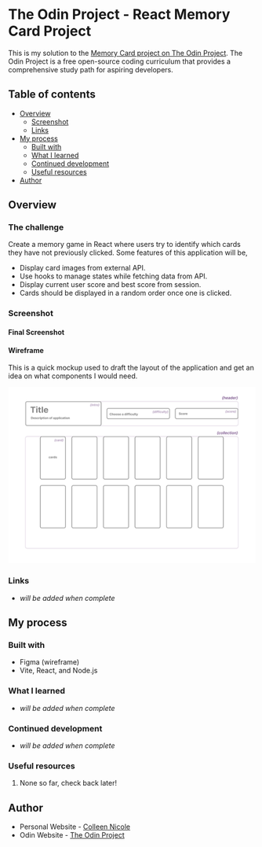 # The Odin Project - React Memory Card Project
This is my solution to the [Memory Card project on The Odin Project](https://www.theodinproject.com/lessons/node-path-react-new-memory-card). The Odin Project is a free open-source coding curriculum that provides a comprehensive study path for aspiring developers. 

## Table of contents

- [Overview](#overview)
  - [Screenshot](#screenshot)
  - [Links](#links)
- [My process](#my-process)
  - [Built with](#built-with)
  - [What I learned](#what-i-learned)
  - [Continued development](#continued-development)
  - [Useful resources](#useful-resources)
- [Author](#author)

## Overview

### The challenge

Create a memory game in React where users try to identify which cards they have not previously clicked. Some features of this application will be, 

- Display card images from external API. 
- Use hooks to manage states while fetching data from API. 
- Display current user score and best score from session. 
- Cards should be displayed in a random order once one is clicked. 

### Screenshot

#### Final Screenshot

<!-- ![](./final.jpeg) -->

#### Wireframe

This is a quick mockup used to draft the layout of the application and get an idea on what components I would need. 

![](./wireframe.png)

### Links

- *will be added when complete*

## My process

### Built with

- Figma (wireframe)
- Vite, React, and Node.js

### What I learned

- *will be added when complete*

### Continued development

- *will be added when complete*

### Useful resources

1. None so far, check back later!


## Author

- Personal Website - [Colleen Nicole](https://www.colleennicole.com)
- Odin Website - [The Odin Project](https://www.theodinproject.com)
